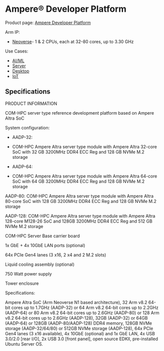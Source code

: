  # Ampere:registered: Developer Platform 

Product page: [Ampere Developer Platform](https://www.ipi.wiki/pages/ampere-altra-developer-platform)

Arm IP:
- [Neoverse](https://github.com/ArmDeveloperEcosystem/board-of-boards/blob/main/ip/neoverse.md)- 1 & 2 CPUs, each at 32-80 cores, up to 3.30 GHz


Use Cases:
- [AI/ML](/use-cases/ai-ml.md)
- [Server](/use-cases/servers.md)
- [Desktop](/use-cases/desktop.md)
- [IoT](/use-cases/iot.md)


## Specifications

PRODUCT INFORMATION

COM-HPC server type reference development platform based on Ampere Altra SoC


System configuration:

- AADP-32: 
-   COM-HPC Ampere Altra server type module with Ampere Altra 32-core SoC with 32 GB 3200MHz DDR4 ECC Reg and 128 GB NVMe M.2 storage

- AADP-64: 
- COM-HPC Ampere Altra server type module with Ampere Altra 64-core SoC with 64 GB 3200MHz DDR4 ECC Reg and 128 GB NVMe M.2 storage

AADP-80: COM-HPC Ampere Altra server type module with Ampere Altra 80-core SoC with 128 GB 3200MHz DDR4 ECC Reg and 128 GB NVMe M.2 storage

AADP-128: COM-HPC Ampere Altra server type module with Ampere Altra 128-core M128-26 SoC and 128GB 3200MHz DDR4 ECC Reg and 512 GB NVMe M.2 storage

COM-HPC Server Base carrier board

1x GbE + 4x 10GbE LAN ports (optional)

64x PCIe Gen4 lanes (3 x16, 2 x4 and 2 M.2 slots)

Liquid cooling assembly (optional)

750 Watt power supply

Tower enclosure

Specifications:

Ampere Altra SoC (Arm Neoverse N1 based architecture), 32 Arm v8.2 64-bit cores up to 1.7GHz (AADP-32) or 64 Arm v8.2 64-bit cores up to 2.2GHz (AADP-64) or 80 Arm v8.2 64-bit cores up to 2.6GHz (AADP-80) or 128 Arm v8.2 64-bit cores up to 2.6GHz (AADP-128), 32GB (AADP-32) or 64GB (AADP-64) or 128GB (AADP-80/AADP-128) DDR4 memory, 128GB NVMe storage (AADP-32/64/80) or 512GB NVMe storage (AADP-128), 64x PCIe Gen4 lanes (3 x16 available), 4x 10GbE (optional) and 1x GbE LAN, 4x USB 3.0/2.0 [rear I/O], 2x USB 3.0 [front panel], open source EDKII, pre-installed Ubuntu Server OS.

